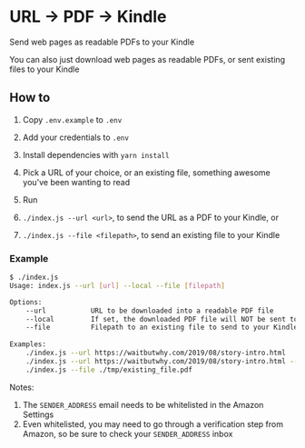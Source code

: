 # URL -> PDF -> Kindle

Send web pages as readable PDFs to your Kindle

You can also just download web pages as readable PDFs, or sent existing files to your Kindle

## How to

1. Copy `.env.example` to `.env`
2. Add your credentials to `.env`
3. Install dependencies with `yarn install`
4. Pick a URL of your choice, or an existing file, something awesome you've been wanting to read
5. Run

  1. `./index.js --url <url>`, to send the URL as a PDF to your Kindle, or
  2. `./index.js --file <filepath>`, to send an existing file to your Kindle

### Example

```sh
$ ./index.js
Usage: index.js --url [url] --local --file [filepath]

Options:
    --url           URL to be downloaded into a readable PDF file
    --local         If set, the downloaded PDF file will NOT be sent to your Kindle
    --file          Filepath to an existing file to send to your Kindle
    
Examples:
    ./index.js --url https://waitbutwhy.com/2019/08/story-intro.html
    ./index.js --url https://waitbutwhy.com/2019/08/story-intro.html --local
    ./index.js --file ./tmp/existing_file.pdf
```

Notes:

1. The `SENDER_ADDRESS` email needs to be whitelisted in the Amazon Settings
2. Even whitelisted, you may need to go through a verification step from Amazon, so be sure to check your `SENDER_ADDRESS` inbox
